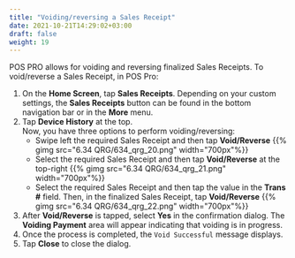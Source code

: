 ```yaml
---
title: "Voiding/reversing a Sales Receipt"
date: 2021-10-21T14:29:02+03:00
draft: false
weight: 19
---
```

POS PRO allows for voiding and reversing finalized Sales Receipts.
​
To void/reverse a Sales Receipt, in POS Pro:
​
1. On the **Home Screen**, tap **Sales Receipts**.
Depending on your custom settings, the **Sales Receipts** button can be found in the bottom navigation bar or in the **More** menu.
​
2. Tap **Device History** at the top.  
Now, you have three options to perform voiding/reversing:
​
    - Swipe left the required Sales Receipt and then tap **Void/Reverse**
    {{% gimg src="6.34 QRG/634_qrg_20.png" width="700px"%}}
    - Select the required Sales Receipt and then tap **Void/Reverse** at the top-right
    {{% gimg src="6.34 QRG/634_qrg_21.png" width="700px"%}}
    - Select the required Sales Receipt and then tap the value in the **Trans #** field. Then, in the finalized Sales Receipt, tap **Void/Reverse**
    {{% gimg src="6.34 QRG/634_qrg_22.png" width="700px"%}}
​
3. After **Void/Reverse** is tapped, select **Yes** in the confirmation dialog. The **Voiding Payment** area will appear indicating that voiding is in progress.
4. Once the process is completed, the `Void Successful` message displays.
5. Tap **Close** to close the dialog.
​